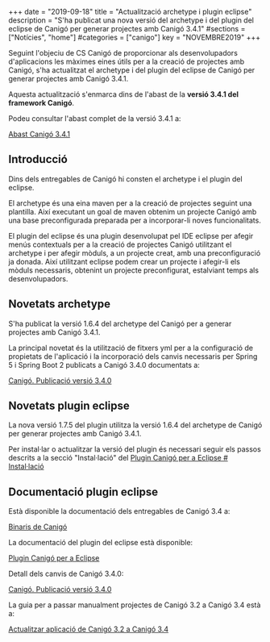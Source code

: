 +++
date        = "2019-09-18"
title       = "Actualització archetype i plugin eclipse"
description = "S'ha publicat una nova versió del archetype i del plugin del eclipse de Canigó per generar projectes amb Canigó 3.4.1"
#sections    = ["Notícies", "home"]
#categories  = ["canigo"]
key         = "NOVEMBRE2019"
+++

Seguint l'objeciu de CS Canigó de proporcionar als desenvolupadors d'aplicacions les màximes eines útils per a la creació de projectes amb Canigó, s'ha actualitzat el archetype i del plugin del eclipse de Canigó per generar projectes amb Canigó 3.4.1.

Aquesta actualització s'enmarca dins de l'abast de la **versió 3.4.1 del framework Canigó**.

Podeu consultar l'abast complet de la versió 3.4.1 a:

[Abast Canigó 3.4.1](https://cstd.ctti.gencat.cat/jiracstd/issues/?jql=project%20%3D%20CAN%20AND%20fixVersion%20%3D%203.4.1)

## Introducció

Dins dels entregables de Canigó hi consten el archetype i el plugin del eclipse.

El archetype és una eina maven per a la creació de projectes seguint una plantilla. Així executant un goal de maven obtenim un projecte Canigó amb una base preconfigurada preparada per a incorporar-li noves funcionalitats.

El plugin del eclipse és una plugin desenvolupat pel IDE eclipse per afegir menús contextuals per a la creació de projectes Canigó utilitzant el archetype i per afegir mòduls, a un projecte creat, amb una preconfiguració ja donada. Així utilitzant eclipse podem crear un projecte i afegir-li els mòduls necessaris, obtenint un projecte preconfigurat, estalviant temps als desenvolupadors.

## Novetats archetype

S'ha publicat la versió 1.6.4 del archetype del Canigó per a generar projectes amb Canigó 3.4.1.

La principal novetat és la utilització de fitxers yml per a la configuració de propietats de l'aplicació i la incorporació dels canvis necessaris per Spring 5 i Spring Boot 2 publicats a Canigó 3.4.0 documentats a:

[Canigó. Publicació versió 3.4.0](/noticies/2019-03-29-actualitzacio-canigo-3_4_0/)

## Novetats plugin eclipse

La nova versió 1.7.5 del plugin utilitza la versió 1.6.4 del archetype de Canigó per generar projectes amb Canigó 3.4.1.

Per instal·lar o actualitzar la versió del plugin és necessari seguir els passos descrits a la secció "Instal·lació" del [Plugin Canigó per a Eclipse # Instal·lació](/canigo-download-related/plugin-canigo/#instal-lació)

## Documentació plugin eclipse

Està disponible la documentació dels entregables de Canigó 3.4 a:

[Binaris de Canigó](/canigo/download/)

La documentació del plugin del eclipse està disponible:

[Plugin Canigó per a Eclipse](/canigo-download-related/plugin-canigo/)

Detall dels canvis de Canigó 3.4.0:

[Canigó. Publicació versió 3.4.0](/noticies/2019-03-29-actualitzacio-canigo-3_4_0/)

La guia per a passar manualment projectes de Canigó 3.2 a Canigó 3.4 està a:

[Actualitzar aplicació de Canigó 3.2 a Canigó 3.4](/howtos/2019-03-Howto-Actualitzacio_Canigo3_2_Canigo3_4/)
